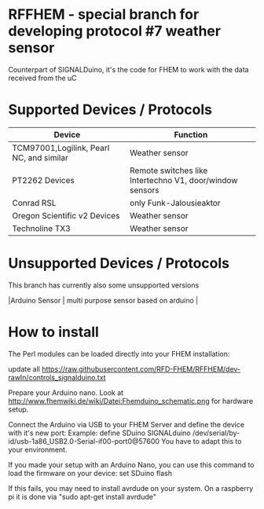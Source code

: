 RFFHEM - special branch for developing protocol #7 weather sensor
======

Counterpart of SIGNALDuino, it's the code for FHEM to work with the data received from the uC


Supported Devices / Protocols
======

|Device | Function|
| ------------- | ----------- |
|TCM97001,Logilink, Pearl NC, and similar | Weather sensor
|PT2262 Devices | Remote switches like Intertechno V1, door/window sensors|
|Conrad RSL | only Funk-Jalousieaktor |
|Oregon Scientific v2 Devices | Weather sensor |
|Technoline TX3  | Weather sensor |

Unsupported Devices / Protocols
======
This branch has currently also some unsupported versions

|Arduino Sensor | multi purpose sensor based on arduino |


How to install
======
The Perl modules can be loaded directly into your FHEM installation:

update all https://raw.githubusercontent.com/RFD-FHEM/RFFHEM/dev-rawIn/controls_signalduino.txt

Prepare your Arduino nano. Look at http://www.fhemwiki.de/wiki/Datei:Fhemduino_schematic.png
for hardware setup.


Connect the Arduino via USB to your FHEM Server and define the device with it's new port:
Example: define SDuino SIGNALduino /dev/serial/by-id/usb-1a86_USB2.0-Serial-if00-port0@57600
You have to adapt this to your environment.

If you made your setup with an Arduino Nano, you can use this command to load the firmware on your device:
set SDuino flash

If this fails, you may need to install avrdude on your system.
On a raspberry pi it is done via "sudo apt-get install avrdude"


